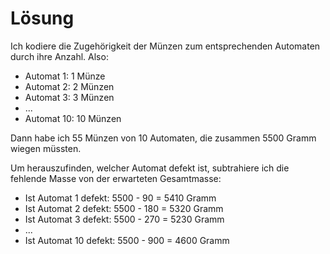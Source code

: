 # Lösung

Ich kodiere die Zugehörigkeit der Münzen zum entsprechenden Automaten durch ihre Anzahl. Also:

- Automat 1: 1 Münze
- Automat 2: 2 Münzen
- Automat 3: 3 Münzen
- ...
- Automat 10: 10 Münzen

Dann habe ich 55 Münzen von 10 Automaten, die zusammen 5500 Gramm wiegen müssten.

Um herauszufinden, welcher Automat defekt ist, subtrahiere ich die fehlende Masse von der erwarteten Gesamtmasse:

- Ist Automat 1 defekt: 5500 - 90 = 5410 Gramm
- Ist Automat 2 defekt: 5500 - 180 = 5320 Gramm
- Ist Automat 3 defekt: 5500 - 270 = 5230 Gramm
- ...
- Ist Automat 10 defekt: 5500 - 900 = 4600 Gramm
